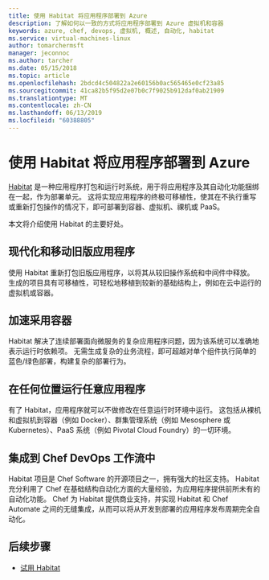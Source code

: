 ```yaml
---
title: 使用 Habitat 将应用程序部署到 Azure
description: 了解如何以一致的方式将应用程序部署到 Azure 虚拟机和容器
keywords: azure, chef, devops, 虚拟机, 概述, 自动化, habitat
ms.service: virtual-machines-linux
author: tomarchermsft
manager: jeconnoc
ms.author: tarcher
ms.date: 05/15/2018
ms.topic: article
ms.openlocfilehash: 2bdcd4c504822a2e60156b0ac565465e0cf23a85
ms.sourcegitcommit: 41ca82b5f95d2e07b0c7f9025b912daf0ab21909
ms.translationtype: MT
ms.contentlocale: zh-CN
ms.lasthandoff: 06/13/2019
ms.locfileid: "60388805"
---
```

# <a name="use-habitat-to-deploy-your-application-to-azure"></a>使用 Habitat 将应用程序部署到 Azure
[Habitat](https://www.habitat.sh/) 是一种应用程序打包和运行时系统，用于将应用程序及其自动化功能捆绑在一起，作为部署单元。 这将实现应用程序的终极可移植性，使其在不执行重写或重新打包操作的情况下，即可部署到容器、虚拟机、祼机或 PaaS。

本文将介绍使用 Habitat 的主要好处。

## <a name="modernize-and-move-legacy-applications"></a>现代化和移动旧版应用程序
使用 Habitat 重新打包旧版应用程序，以将其从较旧操作系统和中间件中释放。 生成的项目具有可移植性，可轻松地移植到较新的基础结构上，例如在云中运行的虚拟机或容器。

## <a name="accelerate-container-adoption"></a>加速采用容器
Habitat 解决了连续部署面向微服务的复杂应用程序问题，因为该系统可以准确地表示运行时依赖项。 无需生成复杂的业务流程，即可超越对单个组件执行简单的蓝色/绿色部署，构建复杂的部署行为。

## <a name="run-any-application-anywhere"></a>在任何位置运行任意应用程序
有了 Habitat，应用程序就可以不做修改在任意运行时环境中运行。 这包括从裸机和虚拟机到容器（例如 Docker）、群集管理系统（例如 Mesosphere 或 Kubernetes）、PaaS 系统（例如 Pivotal Cloud Foundry）的一切环境。

## <a name="integrate-into-the-chef-devops-workflow"></a>集成到 Chef DevOps 工作流中
Habitat 项目是 Chef Software 的开源项目之一，拥有强大的社区支持。 Habitat 充分利用了 Chef 在基础结构自动化方面的大量经验，为应用程序提供前所未有的自动化功能。 Chef 为 Habitat 提供商业支持，并实现 Habitat 和 Chef Automate 之间的无缝集成，从而可以将从开发到部署的应用程序发布周期完全自动化。

## <a name="next-steps"></a>后续步骤

* [试用 Habitat](https://www.habitat.sh/learn/)
